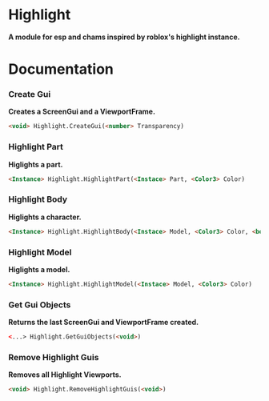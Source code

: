 # Highlight
**A module for esp and chams inspired by roblox's highlight instance.**
# Documentation
### Create Gui
**Creates a ScreenGui and a ViewportFrame.**
```html
<void> Highlight.CreateGui(<number> Transparency)
```
### Highlight Part
**Higlights a part.**
```html
<Instance> Highlight.HighlightPart(<Instace> Part, <Color3> Color)
```
### Highlight Body
**Higlights a character.**
```html
<Instance> Highlight.HighlightBody(<Instace> Model, <Color3> Color, <boolean> AllowClothing)
```
### Highlight Model
**Higlights a model.**
```html
<Instance> Highlight.HighlightModel(<Instace> Model, <Color3> Color)
```
### Get Gui Objects
**Returns the last ScreenGui and ViewportFrame created.**
```html
<...> Highlight.GetGuiObjects(<void>)
```
### Remove Highlight Guis
**Removes all Highlight Viewports.**
```html
<void> Highlight.RemoveHighlightGuis(<void>)
```
